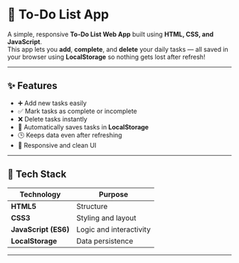 # 📝 To-Do List App  

A simple, responsive **To-Do List Web App** built using **HTML, CSS, and JavaScript**.  
This app lets you **add**, **complete**, and **delete** your daily tasks — all saved in your browser using **LocalStorage** so nothing gets lost after refresh!  

---


## ✨ Features  
- ➕ Add new tasks easily  
- ✅ Mark tasks as complete or incomplete  
- ❌ Delete tasks instantly  
- 💾 Automatically saves tasks in **LocalStorage**  
- 🕒 Keeps data even after refreshing  
- 📱 Responsive and clean UI  

---

## 🧠 Tech Stack  
| Technology | Purpose |
|-------------|----------|
| **HTML5** | Structure |
| **CSS3** | Styling and layout |
| **JavaScript (ES6)** | Logic and interactivity |
| **LocalStorage** | Data persistence |

---

